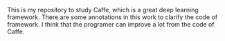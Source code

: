 This is my repository to study Caffe, which is a great deep learning framework.
There are some annotations in this work to clarify the code of framework.
I think that the programer can improve a lot from the code of Caffe.